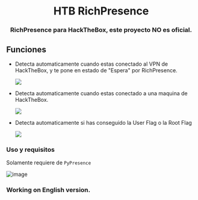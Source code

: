 <h1 align="center">HTB RichPresence</h1>
<h3 align="center">RichPresence para HackTheBox, este proyecto NO es oficial.</h3>

## Funciones

- Detecta automaticamente cuando estas conectado al VPN de HackTheBox, y te pone en estado de "Espera" por RichPresence.
  
  ![](https://i.imgur.com/hOIYxLv.png)
  
- Detecta automaticamente cuando estas conectado a una maquina de HackTheBox.
  
  ![](https://i.imgur.com/Wvn9x3m.png)
  
- Detecta automaticamente si has conseguido la User Flag o la Root Flag
  
  ![](https://i.imgur.com/yJrS94P.png)

### Uso y requisitos

Solamente requiere de `PyPresence`

![image](https://github.com/Pirrandi/htb-presence/assets/39172875/0ee75f6f-c7fb-416e-9766-4e0266453bea)


### Working on English version.
